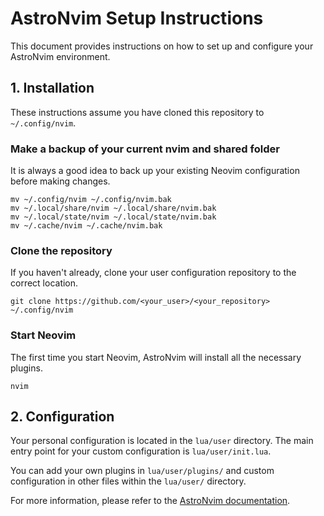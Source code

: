 # AstroNvim Setup Instructions

This document provides instructions on how to set up and configure your AstroNvim environment.

## 1. Installation

These instructions assume you have cloned this repository to `~/.config/nvim`.

### Make a backup of your current nvim and shared folder

It is always a good idea to back up your existing Neovim configuration before making changes.

```shell
mv ~/.config/nvim ~/.config/nvim.bak
mv ~/.local/share/nvim ~/.local/share/nvim.bak
mv ~/.local/state/nvim ~/.local/state/nvim.bak
mv ~/.cache/nvim ~/.cache/nvim.bak
```

### Clone the repository

If you haven't already, clone your user configuration repository to the correct location.

```shell
git clone https://github.com/<your_user>/<your_repository> ~/.config/nvim
```

### Start Neovim

The first time you start Neovim, AstroNvim will install all the necessary plugins.

```shell
nvim
```

## 2. Configuration

Your personal configuration is located in the `lua/user` directory. The main entry point for your custom configuration is `lua/user/init.lua`.

You can add your own plugins in `lua/user/plugins/` and custom configuration in other files within the `lua/user/` directory.

For more information, please refer to the [AstroNvim documentation](https://astronvim.com/).

